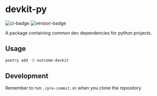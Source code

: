 # devkit-py
![ci-badge](https://github.com/outcome-co/devkit-py/workflows/Release/badge.svg?branch=v3.3.1) ![version-badge](https://img.shields.io/badge/version-3.3.1-brightgreen)

A package containing common dev dependencies for python projects.

## Usage

```sh
poetry add -D outcome-devkit
```

## Development

Remember to run `./pre-commit.sh` when you clone the repository.
